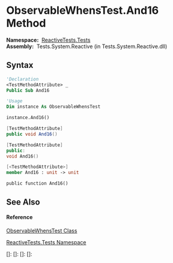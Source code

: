 # ObservableWhensTest.And16 Method

**Namespace:**  [ReactiveTests.Tests](ReactiveTests.Tests\ReactiveTests.Tests.md)  
**Assembly:**  Tests.System.Reactive (in Tests.System.Reactive.dll)

## Syntax

```vb
'Declaration
<TestMethodAttribute> _
Public Sub And16
```

```vb
'Usage
Dim instance As ObservableWhensTest

instance.And16()
```

```csharp
[TestMethodAttribute]
public void And16()
```

```c++
[TestMethodAttribute]
public:
void And16()
```

```fsharp
[<TestMethodAttribute>]
member And16 : unit -> unit 
```

```jscript
public function And16()
```

## See Also

#### Reference

[ObservableWhensTest Class](ObservableWhensTest\ObservableWhensTest.md)

[ReactiveTests.Tests Namespace](ReactiveTests.Tests\ReactiveTests.Tests.md)

[]: 
[]: 
[]: 
[]: 